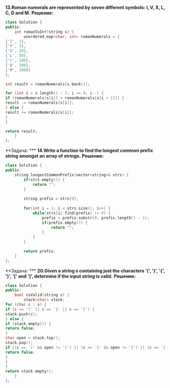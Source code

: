 **13.Roman numerals are represented by seven different symbols: I, V, X, L, C, D and M.**
**Решение:**
```cpp
class Solution {
public:
    int romanToInt(string s) {
        unordered_map<char, int> romanNumerals = {
{'I', 1},
{'V', 5},
{'X', 10},
{'L', 50},
{'C', 100},
{'D', 500},
{'M', 1000}
};

int result = romanNumerals[s.back()];

for (int i = s.length() - 2; i >= 0; i--) {
if (romanNumerals[s[i]] < romanNumerals[s[i + 1]]) {
result -= romanNumerals[s[i]];
} else {
result += romanNumerals[s[i]];
}
}

return result;
    }
};
```
**Задача: ***
**14.Write a function to find the longest common prefix string amongst an array of strings.**
**Решение:**
```cpp
class Solution {
public:
    string longestCommonPrefix(vector<string>& strs) {
        if(strs.empty()) {
            return "";
        }
        
        string prefix = strs[0];
        
        for(int i = 1; i < strs.size(); i++) {
            while(strs[i].find(prefix) != 0) {
                prefix = prefix.substr(0, prefix.length() - 1);
                if(prefix.empty()) {
                    return "";
                }
            }
        }
        
        return prefix;
    }
};
```
**Задача: ***
**20.Given a string s containing just the characters '(', ')', '{', '}', '[' and ']', determine if the input string is valid.**
**Решение:**
```cpp
class Solution {
public:
    bool isValid(string s) {
        stack<char> stack;
for (char c : s) {
if (c == '(' || c == '{' || c == '[') {
stack.push(c);
} else {
if (stack.empty()) {
return false;
}
char open = stack.top();
stack.pop();
if ((c == ')' && open != '(') || (c == '}' && open != '{') || (c == ']' && open != '[')) {
return false;
}
}
}
return stack.empty();
    }
};
```